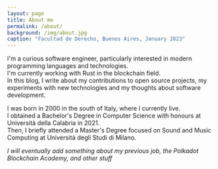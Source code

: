 ```yaml
---
layout: page
title: About me
permalink: /about/
background: /img/about.jpg
caption: "Facultad de Derecho, Buenos Aires, January 2023"
---
```

I'm a curious software engineer, particularly interested in modern programming languages and technologies.  
I'm currently working with Rust in the blockchain field.  
In this blog, I write about my contributions to open source projects, my experiments with new technologies and my thoughts about software development.

I was born in 2000 in the south of Italy, where I currently live.  
I obtained a Bachelor's Degree in Computer Science with honours at Università della Calabria in 2021.  
Then, I briefly attended a Master's Degree focused on Sound and Music Computing at Università degli Studi di Milano.

*I will eventually add something about my previous job, the Polkadot Blockchain Academy, and other stuff*
